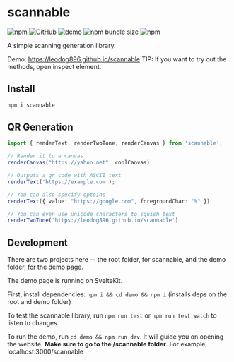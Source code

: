 # scannable

[![npm](https://img.shields.io/npm/v/scannable)](https://npmjs.com/package/scannable)
[![GitHub](https://img.shields.io/badge/license-GPL%203.0--or--later-green)](https://github.com/LeoDog896/scannable/blob/master/LICENSE)
[![demo](https://img.shields.io/badge/demo-live-brightgreen)](https://leodog896.github.io/scannable/qr)
![npm bundle size](https://img.shields.io/bundlephobia/minzip/scannable)
![npm](https://img.shields.io/npm/dt/scannable)


A simple scanning generation library.

Demo: https://leodog896.github.io/scannable
TIP: If you want to try out the methods, open inspect element.

## Install
```bash
npm i scannable
```

## QR Generation

```ts
import { renderText, renderTwoTone, renderCanvas } from 'scannable';

// Render it to a canvas
renderCanvas("https://yahoo.net", coolCanvas)

// Outputs a qr code with ASCII text
renderText('https://example.com');

// You can also specify optoins
renderText({ value: "https://google.com", foregroundChar: "%" })

// You can even use unicode characters to squish text
renderTwoTone('https://leodog896.github.io/scannable')
```

## Development

There are two projects here -- the root folder, for scannable, and the demo folder, for the demo page.

The demo page is running on SvelteKit.

First, install dependencies: `npm i && cd demo && npm i` (installs deps on the root and demo folder)

To test the scannable library, run `npm run test` or `npm run test:watch` to listen to changes

To run the demo, run `cd demo && npm run dev`. It will guide you on opening the website. **Make sure to go to the /scannable folder**.
For example, localhost:3000/scannable
